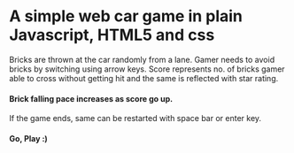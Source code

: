 # A simple web car game in plain Javascript, HTML5 and css

Bricks are thrown at the car randomly from a lane. Gamer needs to avoid bricks by switching using arrow keys. Score represents no. of bricks gamer able to cross without getting hit and the same is reflected with star rating.
#### Brick falling pace increases as score go up.
If the game ends, same can be restarted with space bar or enter key.

#### Go, Play :)
